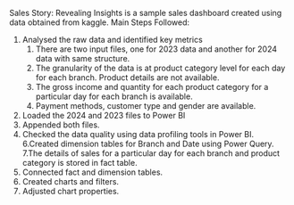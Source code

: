 Sales Story: Revealing Insights is a sample sales dashboard created using data obtained from kaggle. 
Main Steps Followed:
1. Analysed the raw data and identified key metrics
     1. There are two input files, one for 2023 data and another for 2024 data with same structure.
     2. The granularity of the data is at product category level for each day for each branch. Product details are not available.
     3. The gross income and quantity for each product category for a particular day for each branch is available.
     4. Payment methods, customer type and gender are available. 
3. Loaded the 2024 and 2023 files to Power BI
4. Appended both files.
5. Checked the data quality using data profiling tools in Power BI.
6.Created dimension tables for Branch and Date using Power Query.
7.The details of sales for a particular day for each branch and product category is stored in fact table.
8. Connected fact and dimension tables.
9. Created charts and filters. 
10. Adjusted chart properties.
